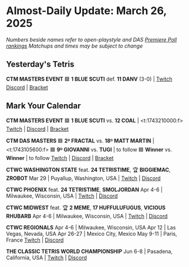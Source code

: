 # Almost-Daily Update: March 26, 2025
*Numbers beside names refer to open-playstyle and DAS [Premiere Poll rankings](https://docs.google.com/document/d/1uooeTGP5QtbZ8Z5DtetN0N56e1H6rQixL6t5YtMjsAc/edit?tab=t.0)*
*Matchups and times may be subject to change*

## Yesterday's Tetris
**CTM MASTERS EVENT**
:green_square:  **1 BLUE SCUTI** def. **11 DANV** (3-0)  |  [Twitch](https://www.twitch.tv/videos/2415280311?t=00h25m37s)
[Discord](https://go.ctm.gg/discord)  |  [Bracket](https://go.ctm.gg/event/ctm-february-2025/masters-event/)

## Mark Your Calendar
**CTM MASTERS EVENT**
:green_square:  **1 BLUE SCUTI** vs. **12 COAL**  |  <t:1743210000:f>
[Twitch](https://twitch.tv/monthlytetris)  |  [Discord](https://go.ctm.gg/event/ctm-february-2025/masters-event/)  |  [Bracket](https://go.ctm.gg/event/ctm-february-2025/masters-event/)

**CTM DAS MASTERS**
:blue_square:  **2ᴰ FRACTAL** vs. **18ᴰ MATT MARTIN**  |  <t:1743105600:f>
:blue_square:  **9ᴰ GIOVANNI** vs. **TUGI**  |  to follow
:blue_square:  **Winner** vs. **Winner**  |  to follow
[Twitch](https://twitch.tv/monthlytetris)  |  [Discord](https://go.ctm.gg/discord)  |  [Bracket](https://go.ctm.gg/event/ctm-das-masters-february-2025/das-masters/)

**CTWC WASHINGTON STATE**
feat. **24 TETRISTIME**, :trophy: **BIGGIEMAC**, **ZROBOT**
Mar 29  |  Puyallup, Washington, USA  |  [Twitch](https://www.twitch.tv/classictetris)  |  [Discord](https://tinyurl.com/ctwcdiscord) 

**CTWC PHOENIX**
feat. **24 TETRISTIME**, **SMOLJORDAN**
Apr 4-6  |  Milwaukee, Wisconsin, USA  |  [Twitch](https://www.twitch.tv/classictetris)  |  [Discord](https://tinyurl.com/ctwcdiscord) 

**CTWC MIDWEST**
feat. :trophy: **2 MEME**, **17 HUFFULUFUGUS**, **VICIOUS RHUBARB**
Apr 4-6  |  Milwaukee, Wisconsin, USA  |  [Twitch](https://www.twitch.tv/classictetris)  |  [Discord](https://tinyurl.com/ctwcdiscord) 

**CTWC REGIONALS**
Apr 4-6  |  Milwaukee, Wisconsin, USA
Apr 12  |  Las Vegas, Nevada, USA
Apr 26-27  |  Mexico City, Mexico
May 9-11  |  Paris, France
[Twitch](https://www.twitch.tv/classictetris)  |  [Discord](https://tinyurl.com/ctwcdiscord)

**THE CLASSIC TETRIS WORLD CHAMPIONSHIP**
Jun 6-8  |  Pasadena, California, USA  |  [Twitch](https://www.twitch.tv/classictetris)  |  [Discord](https://tinyurl.com/ctwcdiscord)